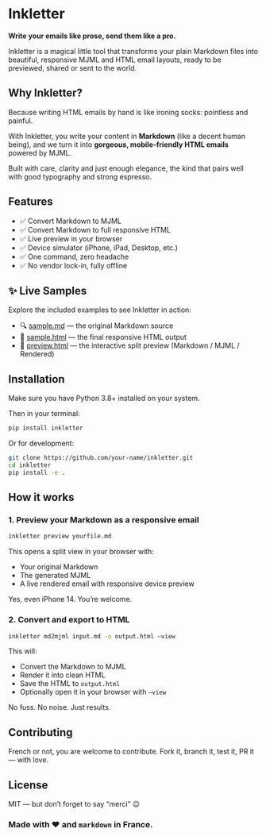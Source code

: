 # Inkletter

**Write your emails like prose, send them like a pro.**

Inkletter is a magical little tool that transforms your plain Markdown files into beautiful, 
responsive MJML and HTML email layouts, ready to be previewed, shared or sent to the world.

## Why Inkletter?

Because writing HTML emails by hand is like ironing socks: pointless and painful.

With Inkletter, you write your content in **Markdown** (like a decent human being), 
and we turn it into **gorgeous, mobile-friendly HTML emails** powered by MJML.

Built with care, clarity and just enough elegance, 
the kind that pairs well with good typography and strong espresso.

## Features

- ✅ Convert Markdown to MJML
- ✅ Convert Markdown to full responsive HTML
- ✅ Live preview in your browser
- ✅ Device simulator (iPhone, iPad, Desktop, etc.)
- ✅ One command, zero headache
- ✅ No vendor lock-in, fully offline

## ✨ Live Samples

Explore the included examples to see Inkletter in action:
- 🔍 [sample.md](sample/sample.md) — the original Markdown source
- 💎 [sample.html](sample/sample.html) — the final responsive HTML output
- 🎨 [preview.html](sample/preview.html) — the interactive split preview (Markdown / MJML / Rendered)

## Installation

Make sure you have Python 3.8+ installed on your system.

Then in your terminal:

```bash
pip install inkletter
```

Or for development:

```bash
git clone https://github.com/your-name/inkletter.git
cd inkletter
pip install -e .
```

## How it works

### 1. Preview your Markdown as a responsive email

```bash
inkletter preview yourfile.md
```

This opens a split view in your browser with:
- Your original Markdown
- The generated MJML
- A live rendered email with responsive device preview

Yes, even iPhone 14. You’re welcome.


### 2. Convert and export to HTML

```bash
inkletter md2mjml input.md -o output.html –view
```

This will:
- Convert the Markdown to MJML
- Render it into clean HTML
- Save the HTML to `output.html`
- Optionally open it in your browser with `–view`

No fuss. No noise. Just results.


## Contributing

French or not, you are welcome to contribute.
Fork it, branch it, test it, PR it — with love.

## License

MIT — but don’t forget to say “merci” 😉

### Made with ❤️ and `markdown` in France.